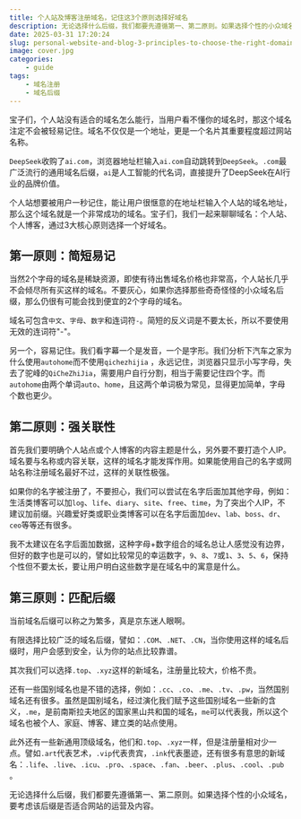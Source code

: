 ```yaml
---
title: 个人站及博客注册域名，记住这3个原则选择好域名
description: 无论选择什么后缀，我们都要先遵循第一、第二原则。如果选择个性的小众域名，要考虑该后缀是否适合网站的运营及内容。
date: 2025-03-31 17:20:24
slug: personal-website-and-blog-3-principles-to-choose-the-right-domain-name
image: cover.jpg
categories:
    - guide
tags: 
    - 域名注册
    - 域名后缀
---
```


宝子们，个人站没有适合的域名怎么能行，当用户看不懂你的域名时，那这个域名注定不会被轻易记住。域名不仅仅是一个地址，更是一个名片其重要程度超过网站名称。

`DeepSeek`收购了`ai.com`，浏览器地址栏输入`ai.com`自动跳转到`DeepSeek`。`.com`最广泛流行的通用域名后缀，`ai`是人工智能的代名词，直接提升了DeepSeek在AI行业的品牌价值。

个人站想要被用户一秒记住，能让用户很惬意的在地址栏输入个人站的域名地址，那么这个域名就是一个非常成功的域名。宝子们，我们一起来聊聊域名：个人站、个人博客，通过3大核心原则选择一个好域名。

## 第一原则：简短易记

当然2个字母的域名是稀缺资源，即使有待出售域名价格也非常高，个人站长几乎不会倾尽所有买这样的域名。不要灰心，如果你选择那些奇奇怪怪的小众域名后缀，那么仍很有可能会找到便宜的2个字母的域名。

域名可包含`中文`、`字母`、`数字`和连词符`-`。简短的反义词是不要太长，所以不要使用无效的连词符"-"。

另一个，容易记住。我们看字幕一个是发音，一个是字形。我们分析下汽车之家为什么使用`autohome`而不使用`qichezhijia` ，永远记住，浏览器只显示小写字母，失去了驼峰的`QiCheZhiJia`，需要用户自行分割，相当于需要记住四个字。而`autohome`由两个单词`auto`、`home`，且这两个单词极为常见，显得更加简单，字母个数也更少。

## 第二原则：强关联性

首先我们要明确个人站点或个人博客的内容主题是什么，另外要不要打造个人IP。域名要与名称或内容关联，这样的域名才能发挥作用。如果能使用自己的名字或网站名称注册域名最好不过，这样的关联性极强。

如果你的名字被注册了，不要担心，我们可以尝试在名字后面加其他字母，例如：生活类博客可以加`log`、`life`、`diary`、`site`、`free`、`time`，为了突出个人IP，不建议加前缀。兴趣爱好类或职业类博客可以在名字后面加`dev`、`lab`、`boss`、`dr`、`ceo`等等还有很多。

我不太建议在名字后面加数据，这种字母+数字组合的域名总让人感觉没有边界，但好的数字也是可以的，譬如比较常见的幸运数字，`9`、`8`、`7`或`1`、`3`、`5`、`6`，保持个性但不要太长，要让用户明白这些数字是在域名中的寓意是什么。

## 第三原则：匹配后缀

当前域名后缀可以称之为繁多，真是京东迷人眼啊。

有限选择比较广泛的域名后缀，譬如：`.COM`、`.NET`、`.CN`，当你使用这样的域名后缀时，用户会感到安全，认为你的站点比较靠谱。

其次我们可以选择`.top`、`.xyz`这样的新域名，注册量比较大，价格不贵。

还有一些国别域名也是不错的选择，例如：`.cc`、`.co`、`.me`、`.tv`、`.pw`，当然国别域名还有很多。虽然是国别域名，经过演化我们赋予这些国别域名一些新的含义，`.me`，是前南斯拉夫地区的国家黑山共和国的域名，`me`可以代表我，所以这个域名也被个人、家庭、博客、建立类的站点使用。

此外还有一些新通用顶级域名，他们和`.top`、`.xyz`一样，但是注册量相对少一点。譬如`.art`代表艺术，`.vip`代表贵宾，`.ink`代表墨迹，还有很多有意思的新域名：`.life`、`.live`、`.icu`、`.pro`、`.space`、`.fan`、`.beer`、`.plus`、`.cool`、`.pub`。

无论选择什么后缀，我们都要先遵循第一、第二原则。如果选择个性的小众域名，要考虑该后缀是否适合网站的运营及内容。
